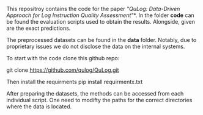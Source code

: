 This repositroy contains the code for the paper **"QuLog: Data-Driven Approach for Log Instruction Quality Assessment*"**. 
In the folder **code** can be found the evaluation scripts used to obtain the results. Alongside, given are the exact predictions.

The preprocessed datasets can be found in the **data** folder. 
Notably, due to proprietary issues we do not disclose the data on the internal systems. 


To start with the code clone this github repo: 

git clone https://github.com/qulog/QuLog.git

Then install the requirments
pip install requirmentx.txt

After preparing the datasets, the methods can be accessed from each individual script. One need to modifty the paths for the correct directories where the data is located. 
